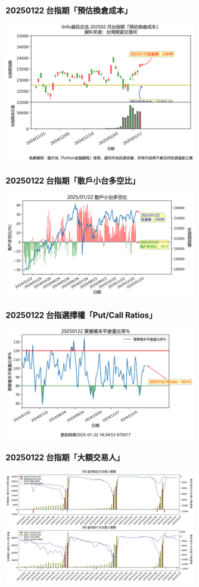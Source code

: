 ## 20250122 台指期「預估換倉成本」
![](images/txfcost.png)

## 20250122 台指期「散戶小台多空比」
![](images/bbiri.png)

## 20250122 台指選擇權「Put/Call Ratios」
![](images/pcratio.png)

## 20250122 台指期「大額交易人」
![](images/blocktrade.png)

